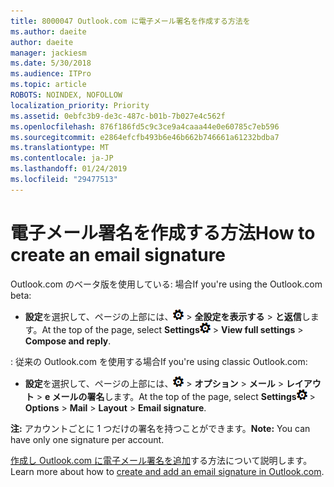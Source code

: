 ```yaml
---
title: 8000047 Outlook.com に電子メール署名を作成する方法を
ms.author: daeite
author: daeite
manager: jackiesm
ms.date: 5/30/2018
ms.audience: ITPro
ms.topic: article
ROBOTS: NOINDEX, NOFOLLOW
localization_priority: Priority
ms.assetid: 0ebfc3b9-de3c-487c-b01b-7b027e4c562f
ms.openlocfilehash: 876f186fd5c9c3ce9a4caaa44e0e60785c7eb596
ms.sourcegitcommit: e2864efcfb493b6e46b662b746661a61232bdba7
ms.translationtype: MT
ms.contentlocale: ja-JP
ms.lasthandoff: 01/24/2019
ms.locfileid: "29477513"
---
```

# <a name="how-to-create-an-email-signature"></a><span data-ttu-id="2a68a-102">電子メール署名を作成する方法</span><span class="sxs-lookup"><span data-stu-id="2a68a-102">How to create an email signature</span></span>

<span data-ttu-id="2a68a-103">Outlook.com のベータ版を使用している: 場合</span><span class="sxs-lookup"><span data-stu-id="2a68a-103">If you're using the Outlook.com beta:</span></span>
  
- <span data-ttu-id="2a68a-104">**設定**を選択して、ページの上部には、![の設定](media/f4b2e798-fff1-4a14-931f-5677a4543b58.png) \> **全設定を表示する** \> **と返信**します。</span><span class="sxs-lookup"><span data-stu-id="2a68a-104">At the top of the page, select **Settings**![Settings](media/f4b2e798-fff1-4a14-931f-5677a4543b58.png) \> **View full settings** \> **Compose and reply**.</span></span> 
    
<span data-ttu-id="2a68a-105">: 従来の Outlook.com を使用する場合</span><span class="sxs-lookup"><span data-stu-id="2a68a-105">If you're using classic Outlook.com:</span></span>
  
- <span data-ttu-id="2a68a-106">**設定**を選択して、ページの上部には、![の設定](media/f4b2e798-fff1-4a14-931f-5677a4543b58.png) \> **オプション** \> **メール** \> **レイアウト** \> **e メールの署名**します。</span><span class="sxs-lookup"><span data-stu-id="2a68a-106">At the top of the page, select **Settings**![Settings](media/f4b2e798-fff1-4a14-931f-5677a4543b58.png) \> **Options** \> **Mail** \> **Layout** \> **Email signature**.</span></span> 
    
 <span data-ttu-id="2a68a-107">**注:** アカウントごとに 1 つだけの署名を持つことができます。</span><span class="sxs-lookup"><span data-stu-id="2a68a-107">**Note:** You can have only one signature per account.</span></span> 
  
<span data-ttu-id="2a68a-108">[作成し Outlook.com に電子メール署名を追加](https://go.microsoft.com/fwlink/p/?linkid=2001404&amp;clcid=0x409)する方法について説明します。</span><span class="sxs-lookup"><span data-stu-id="2a68a-108">Learn more about how to [create and add an email signature in Outlook.com](https://go.microsoft.com/fwlink/p/?linkid=2001404&amp;clcid=0x409).</span></span>
  

